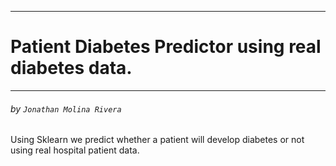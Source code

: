 ***
# Patient Diabetes Predictor using real diabetes data.
***
###### by `Jonathan Molina Rivera`

Using Sklearn we predict whether a patient will develop diabetes or not using real hospital patient data.
